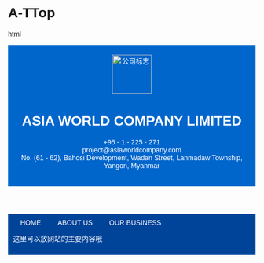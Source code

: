 # A-TTop
html
<!DOCTYPE html>
<html>
<head>
    <title> A&TTop CO.Ltd Company</title>
    <style>
        body {
            margin: 0;
            font-family: Arial, sans-serif;
        }
        header {
            background-color: #0066cc;
            color: white;
            padding: 20px;
            text-align: center;
        }
        nav {
            background-color: #004499;
            padding: 10px;
        }
        nav a {
            color: white;
            text-decoration: none;
            margin: 0 15px;
        }
        main {
            padding: 20px;
        }
    </style>
</head>
<body>
    <header>
        <img src="https://example.com/your-logo.png" alt="公司标志" style="width: 80px; height: 80px; vertical-align: middle;">
        <h1>ASIA WORLD COMPANY LIMITED</h1>
        <p>+95 - 1 - 225 - 271<br>
            project@asiaworldcompany.com<br>
            No. (61 - 62), Bahosi Development, Wadan Street, Lanmadaw Township, Yangon, Myanmar</p>
    </header>
    <nav>
        <a href="#">HOME</a>
        <a href="#">ABOUT US</a>
        <a href="#">OUR BUSINESS
        <p>这里可以放网站的主要内容哦
